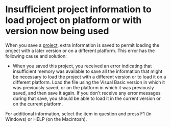 
# Insufficient project information to load project on platform or with version now being used

When you save a [project](b8bdf64f-5920-1ae9-16d0-b26d09524a30.md), extra information is saved to permit loading the project with a later version or on a different platform. This error has the following cause and solution:



- When you saved this project, you received an error indicating that insufficient memory was available to save all the information that might be necessary to load the project with a different version or to load it on a different platform. Load the file using the Visual Basic version in which it was previously saved, or on the platform in which it was previously saved, and then save it again. If you don't receive any error messages during that save, you should be able to load it in the current version or on the current platform.
    

For additional information, select the item in question and press F1 (in Windows) or HELP (on the Macintosh).
